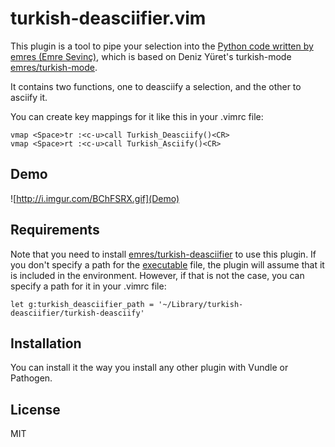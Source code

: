 turkish-deasciifier.vim
=======================

This plugin is a tool to pipe your selection into the [Python code written by emres (Emre Sevinç)](https://github.com/emres/turkish-deasciifier/), which is based on Deniz Yüret's turkish-mode [emres/turkish-mode](https://github.com/emres/turkish-mode).

It contains two functions, one to deasciify a selection, and the other to asciify it.

You can create key mappings for it like this in your .vimrc file:

```vim
vmap <Space>tr :<c-u>call Turkish_Deasciify()<CR>
vmap <Space>rt :<c-u>call Turkish_Asciify()<CR>
```

## Demo

![http://i.imgur.com/BChFSRX.gif](Demo)

## Requirements

Note that you need to install [emres/turkish-deasciifier](https://github.com/emres/turkish-deasciifier/) to use this plugin. If you don't specify a path for the [executable](https://github.com/emres/turkish-deasciifier/blob/master/turkish-deasciify) file, the plugin will assume that it is included in the environment. However, if that is not the case, you can specify a path for it in your .vimrc file:

```vim
let g:turkish_deasciifier_path = '~/Library/turkish-deasciifier/turkish-deasciify'
```

## Installation

You can install it the way you install any other plugin with Vundle or Pathogen.

## License

MIT
